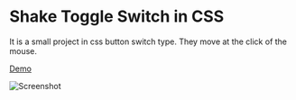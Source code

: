 # Shake Toggle Switch in CSS
It is a small project in css button switch type.
They move at the click of the mouse.
 
[Demo](https://codepen.io/tomlahaye/pen/OGpOVO)
 
![Screenshot](https://media.giphy.com/media/jRH4bf7i4OY2wgBUtW/giphy.gif)

